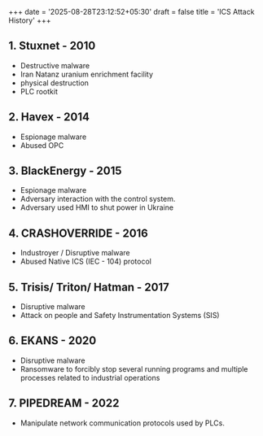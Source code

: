 +++
date = '2025-08-28T23:12:52+05:30'
draft = false
title = 'ICS Attack History'
+++
## 1. Stuxnet - 2010
- Destructive malware
- Iran Natanz uranium enrichment facility
- physical destruction
- PLC rootkit

## 2. Havex - 2014
- Espionage malware
- Abused OPC

## 3. BlackEnergy - 2015
- Espionage malware
- Adversary interaction with the control system. 
- Adversary used HMI to shut power in Ukraine

## 4. CRASHOVERRIDE - 2016 
- Industroyer / Disruptive malware
- Abused Native ICS (IEC - 104) protocol

## 5. Trisis/ Triton/ Hatman - 2017
- Disruptive malware
- Attack on people and Safety Instrumentation Systems (SIS)

## 6. EKANS - 2020
- Disruptive malware
- Ransomware to forcibly stop several running programs and multiple processes related to industrial operations
 
## 7. PIPEDREAM - 2022
- Manipulate network communication protocols used by PLCs.
